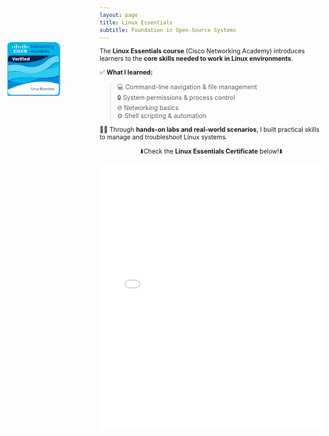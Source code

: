 ```yaml
---
layout: page
title: Linux Essentials
subtitle: Foundation in Open-Source Systems
---
```

<!-- Floating Badge -->
<div style="position: fixed; top: 150px; left: 20px; z-index: 1000;">
    <a href="https://www.credly.com/badges/089124d4-f559-41a1-ad10-9818b31ddd04/email" target="_blank">
        <img src="/assets/img/LinuxEssentialsBadge.png" alt="Linux Badge Displayed" width="120">
    </a>
</div>

The **Linux Essentials course** (Cisco Networking Academy) introduces learners to the **core skills needed to work in Linux environments**.  

✅ **What I learned:**  
> 💻 Command-line navigation & file management  
> 🔒 System permissions & process control  
> 🌐 Networking basics  
> ⚙️ Shell scripting & automation  

🧑‍💻 Through **hands-on labs and real-world scenarios**, I built practical skills to manage and troubleshoot Linux systems.  
 
<p style="text-align: center;">⬇️Check the <strong>Linux Essentials Certificate</strong> below!⬇️</p>

<div style="text-align: center;">
    <embed src="/assets/img/Linux_Essentials_certificate.pdf" type="application/pdf" width="100%" height="600px" />
</div>


<!--
<div style="text-align: right;">
    <a href="https://www.credly.com/badges/089124d4-f559-41a1-ad10-9818b31ddd04/email" target="_blank">
        <img src="/assets/img/LinuxEssentialsBadge.png" alt="Linux Badge Displayed" width="150">
    </a>
</div>
The **NetCad Linux Essentials course** within Cisco NetCad introduces learners to the fundamentals of the Linux operating system, focusing on command-line navigation, file management, and essential system tasks. It covers key concepts such as permissions, process control, networking basics, and shell scripting. Through hands-on labs and real-world scenarios, students gain practical experience working in a Linux environment. This course builds a strong foundation for further studies in system administration, cybersecurity, and open-source technologies.

<p style="text-align: center;">⬇️Check the <strong>Linux Essentials Certificate</strong> below!⬇️</p>
<div style="text-align: center;">
    <embed src="/assets/img/Linux_Essentials_certificate.pdf" type="application/pdf" width="100%" height="600px" />
</div>
-->




